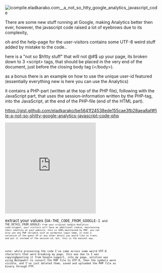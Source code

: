 <img class="alignright size-full wp-image-2502" src="https://icompile.eladkarako.com/_uploads/2014/06/icompile.eladkarako.com__a_not_so_htty_google_analytics_javascript_code.png" alt="icompile.eladkarako.com__a_not_so_htty_google_analytics_javascript_code" />

There are some new stuff running at Google,
making Analytics better then ever,
however, the javascript code raised a lot of eyebrows due to its complexity,

oh and the help-page for the user-visitors contains some UTF-8 weird stuff added by mistake to the code..

here is a "not so $h!tty stuff" that will not @#$ up your page, its broken down to 3 &lt;script&gt;
tags, that should be placed in the very end of the document, just before the closing body tag (&lt;/body&gt;).

as a bonus there is an example on how to use the unique user-id featured (essentially everything new is here you can use the Analytics)

it contains a PHP-part (written at the top of the PHP file), following with the JavaScript part, 
that uses the session-information written by the PHP-tag, into the JavaScript, at the end of the PHP-file (end of the HTML part).

<a href="https://gist.github.com/eladkarako/be5641f24538ede155cae3fb28aea8af#file-a-not-so-shitty-google-analytics-javascript-code-php">https://gist.github.com/eladkarako/be5641f24538ede155cae3fb28aea8af#file-a-not-so-shitty-google-analytics-javascript-code-php</a>

<iframe type="text/html" charset="UTF-8" loading="eager" lazyload="off" importance="high" 
  src="https://icompile.eladkarako.com/_resources/embed_gist.html?gistuser=eladkarako&gistid=be5641f24538ede155cae3fb28aea8af&origin=https%3A%2F%2Ficompile.eladkarako.com" 
  referrerpolicy="no-referrer" sandbox="allow-same-origin allow-scripts allow-top-navigation" 
  seamless="false" frameborder="0" marginheight="0" marginwidth="0" scrolling="auto" 
  style="height:300px;"
></iframe>



extract your values (<code>UA-THE_CODE_FROM_GOOGLE-1<code> and <code>THE_DETAIL_FROM_GOOGLE<code>) from your original Google-Analytics code-snippet,
your visitors will have an additional cookie, maintaining their identity on your website, this is 100% maintained by PHP, you can also use any PHP variable such as wordpress login name, or even a variation of the guest IP or any other detail you would like to track, and put it instead of the session-id, but, this is the easiest way.

note: 
while processing the code I've came across some weird UTF-8 characters that were breaking my page,
this was due to I was copying&pasting it from Google-support, into my page, 
solution was using Notepad++ to convert the PHP file to UTF-8, then the symbols were visible, and I've just deleted them, saved and uploaded the PHP file as binary through FTP.

